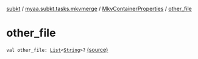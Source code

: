 [subkt](../../index.md) / [myaa.subkt.tasks.mkvmerge](../index.md) / [MkvContainerProperties](index.md) / [other_file](./other_file.md)

# other_file

`val other_file: `[`List`](https://kotlinlang.org/api/latest/jvm/stdlib/kotlin.collections/-list/index.html)`<`[`String`](https://kotlinlang.org/api/latest/jvm/stdlib/kotlin/-string/index.html)`>?` [(source)](https://github.com/Myaamori/SubKt/blob/master/src/main/kotlin/myaa/subkt/tasks/mkvmerge/mkvmerge.kt#L54)